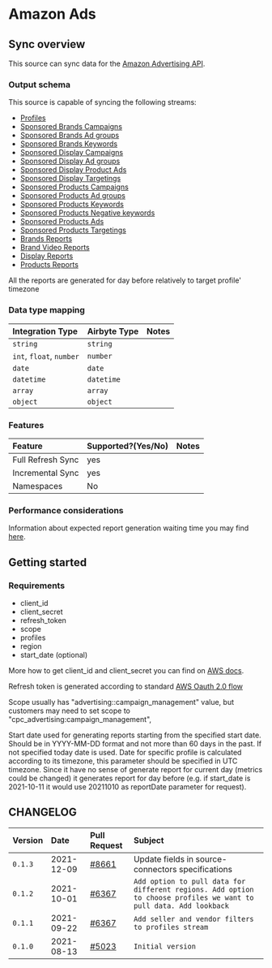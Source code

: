 # Amazon Ads

## Sync overview

This source can sync data for the [Amazon Advertising API](https://advertising.amazon.com/API/docs/en-us/what-is/amazon-advertising-api).

### Output schema

This source is capable of syncing the following streams:

* [Profiles](https://advertising.amazon.com/API/docs/en-us/reference/2/profiles#/Profiles)
* [Sponsored Brands Campaigns](https://advertising.amazon.com/API/docs/en-us/sponsored-brands/3-0/openapi#/Campaigns)
* [Sponsored Brands Ad groups](https://advertising.amazon.com/API/docs/en-us/sponsored-brands/3-0/openapi#/Ad%20groups)
* [Sponsored Brands Keywords](https://advertising.amazon.com/API/docs/en-us/sponsored-brands/3-0/openapi#/Keywords)
* [Sponsored Display Campaigns](https://advertising.amazon.com/API/docs/en-us/sponsored-display/3-0/openapi#/Campaigns)
* [Sponsored Display Ad groups](https://advertising.amazon.com/API/docs/en-us/sponsored-display/3-0/openapi#/Ad%20groups)
* [Sponsored Display Product Ads](https://advertising.amazon.com/API/docs/en-us/sponsored-display/3-0/openapi#/Product%20ads)
* [Sponsored Display Targetings](https://advertising.amazon.com/API/docs/en-us/sponsored-display/3-0/openapi#/Targeting)
* [Sponsored Products Campaigns](https://advertising.amazon.com/API/docs/en-us/sponsored-display/3-0/openapi#/Campaigns)
* [Sponsored Products Ad groups](https://advertising.amazon.com/API/docs/en-us/sponsored-products/2-0/openapi#/Ad%20groups)
* [Sponsored Products Keywords](https://advertising.amazon.com/API/docs/en-us/sponsored-products/2-0/openapi#/Keywords)
* [Sponsored Products Negative keywords](https://advertising.amazon.com/API/docs/en-us/sponsored-products/2-0/openapi#/Negative%20keywords)
* [Sponsored Products Ads](https://advertising.amazon.com/API/docs/en-us/sponsored-products/2-0/openapi#/Product%20ads)
* [Sponsored Products Targetings](https://advertising.amazon.com/API/docs/en-us/sponsored-products/2-0/openapi#/Product%20targeting)
* [Brands Reports](https://advertising.amazon.com/API/docs/en-us/reference/sponsored-brands/2/reports)
* [Brand Video Reports](https://advertising.amazon.com/API/docs/en-us/reference/sponsored-brands/2/reports)
* [Display Reports](https://advertising.amazon.com/API/docs/en-us/sponsored-display/3-0/openapi#/Reports)
* [Products Reports](https://advertising.amazon.com/API/docs/en-us/sponsored-products/2-0/openapi#/Reports)

All the reports are generated for day before relatively to target profile' timezone

### Data type mapping

| Integration Type | Airbyte Type | Notes |
| :--- | :--- | :--- |
| `string` | `string` |  |
| `int`, `float`, `number` | `number` |  |
| `date` | `date` |  |
| `datetime` | `datetime` |  |
| `array` | `array` |  |
| `object` | `object` |  |

### Features

| Feature | Supported?\(Yes/No\) | Notes |
| :--- | :--- | :--- |
| Full Refresh Sync | yes |  |
| Incremental Sync | yes |  |
| Namespaces | No |  |

### Performance considerations

Information about expected report generation waiting time you may find [here](https://advertising.amazon.com/API/docs/en-us/get-started/developer-notes).

## Getting started

### Requirements

* client\_id
* client\_secret
* refresh\_token
* scope
* profiles
* region
* start\_date \(optional\)

More how to get client\_id and client\_secret you can find on [AWS docs](https://advertising.amazon.com/API/docs/en-us/setting-up/step-1-create-lwa-app).

Refresh token is generated according to standard [AWS Oauth 2.0 flow](https://developer.amazon.com/docs/login-with-amazon/conceptual-overview.html)

Scope usually has "advertising::campaign\_management" value, but customers may need to set scope to "cpc\_advertising:campaign\_management",

Start date used for generating reports starting from the specified start date. Should be in YYYY-MM-DD format and not more than 60 days in the past. If not specified today date is used. Date for specific profile is calculated according to its timezone, this parameter should be specified in UTC timezone. Since it have no sense of generate report for current day \(metrics could be changed\) it generates report for day before \(e.g. if start\_date is 2021-10-11 it would use 20211010 as reportDate parameter for request\).

## CHANGELOG

| Version | Date | Pull Request | Subject |
| :--- | :--- | :--- | :--- |
| `0.1.3` | 2021-12-09 | [\#8661](https://github.com/airbytehq/airbyte/pull/8661) | Update fields in source-connectors specifications |
| `0.1.2` | 2021-10-01 | [\#6367](https://github.com/airbytehq/airbyte/pull/6461) | `Add option to pull data for different regions. Add option to choose profiles we want to pull data. Add lookback` |
| `0.1.1` | 2021-09-22 | [\#6367](https://github.com/airbytehq/airbyte/pull/6367) | `Add seller and vendor filters to profiles stream` |
| `0.1.0` | 2021-08-13 | [\#5023](https://github.com/airbytehq/airbyte/pull/5023) | `Initial version` |

